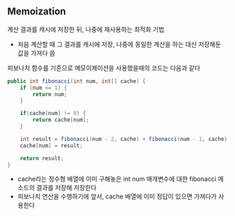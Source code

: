 ## Memoization

계산 결과를 캐시에 저장한 뒤, 나중에 재사용하는 최적화 기법
- 처음 계산할 때 그 결과를 캐시에 저장, 나중에 동일한 계산을 하는 대신 저장해둔 값을 가져다 씀

피보나치 함수를 기준으로 메모이제이션을 사용했을때의 코드는 다음과 같다

```java
public int fibonacci(int num, int[] cache) {
    if (num <= 1) {
        return num;
    }

    if(cache[num] != 0) {
        return cache[num];
    }

    int result = fibonacci(num - 2, cache) + fibonacci(num - 1, cache);
    cache[num] = result;

    return result;
}
```

- cache라는 정수형 배열에 이미 구해놓은 int num 매개변수에 대한 fibonacci 메소드의 결과를 저장해 저장한다
- 피보나치 연산을 수행하기에 앞서, cache 배열에 이미 정답이 있으면 가져다가 사용한다

